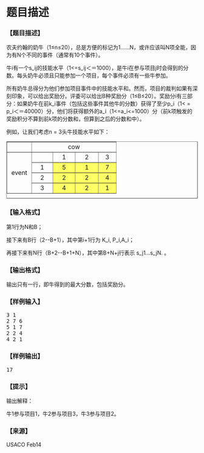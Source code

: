 # 题目描述


<h3>
【题目描述】
</h3>
<p>
农夫约翰的奶牛（1≤n≤20），总是方便的标记为1……N，或许应该叫N项全能，因为有N个不同的事件（通常有10个事件）。
</p>
<p>
牛i有一个s_ij的技能水平（1&lt;=s_ij＜＝1000），是牛i在参与项目j时会得到的分数。每头奶牛必须且只能参加一个项目，每个事件必须有一些牛参加。
</p>
<p>
所有奶牛总得分为他们参加项目事件中的技能水平和。然而，项目的裁判如果有深刻印象，可以给出奖励分。评委可以给出B种奖励分（1≤B≤20）。奖励分i有三部分：如果奶牛在前k_i事件（包括这些事件其他牛的分数）获得了至少p_i（1&lt; = p_i＜＝40000）分，他们将获得额外的a_i（1&lt;=a_i&lt;=1000）分（前k项触发的奖励积分不算到前k项的分数和，但算到之后的分数和中）。
</p>
<p>
例如，让我们考虑n = 3头牛技能水平如下：
</p>
<center>
<table height="150" border="1" width="237">
<tbody>
<tr>
<td valign="middle" align="center" width="48">
 
</td>
<td colspan="4" valign="middle" align="center">
cow
</td>
</tr>
<tr>
<td rowspan="4" valign="middle" align="center">
event
</td>
<td valign="middle" align="center" width="39">
 
</td>
<td valign="middle" align="center" width="42">
1
</td>
<td valign="middle" align="center" width="44">
2
</td>
<td valign="middle" align="center" width="30">
3
</td>
</tr>
<tr>
<td valign="middle" align="center">
1
</td>
<td valign="middle" bgcolor="#FFFF66" align="center">
5
</td>
<td valign="middle" bgcolor="#FFFF66" align="center">
1
</td>
<td valign="middle" bgcolor="#FFFF66" align="center">
7
</td>
</tr>
<tr>
<td valign="middle" align="center">
2
</td>
<td valign="middle" bgcolor="#FFFF66" align="center">
2
</td>
<td valign="middle" bgcolor="#FFFF66" align="center">
2
</td>
<td valign="middle" bgcolor="#FFFF66" align="center">
4
</td>
</tr>
<tr>
<td valign="middle" align="center">
3
</td>
<td valign="middle" bgcolor="#FFFF66" align="center">
4
</td>
<td valign="middle" bgcolor="#FFFF66" align="center">
2
</td>
<td valign="middle" bgcolor="#FFFF66" align="center">
1
</td>
</tr>
</tbody>
</table>
</center>
<h3>
【输入格式】
</h3>
<p>
第1行为N和B；
</p>
<p>
接下来有B行（2--B+1），其中第i+1行为 K_i, P_i,A_i；
</p>
<p>
再接下来有N行（B+2--B+1+N），其中第B+N+j行表示 s_j1...s_jN. 。
</p>
<h3>
【输出格式】
</h3>
<p>
输出只有一行，即牛得到的最大分数，包括奖励分。
</p>
<h3>
【样例输入】
</h3>
<pre>3 1
2 7 6
5 1 7
2 2 4
4 2 1
</pre>
<h3>
【样例输出】
</h3>
<pre>17</pre>
<h3>
【提示】
</h3>
<p>
输出解释：
</p>
<p>
牛1参与项目1，牛2参与项目3，牛3参与项目2。
</p>
<h3>
【来源】
</h3>
<p>
USACO Feb14
</p>
